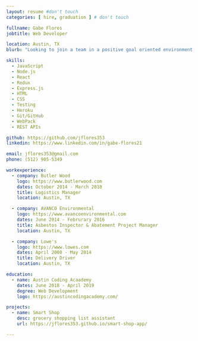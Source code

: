 ```yaml
---
layout: resume #don't touch
categories: [ hire, graduation ] # don't touch

fullname: Gabe Flores
jobtitle: Web Developer

location: Austin, TX
blurb: "Looking to join a team in a positive goal oriented environment by contributing concise clean code"

skills:
  - JavaScript
  - Node.js
  - React
  - Redux
  - Express.js
  - HTML
  - CSS
  - Testing
  - Heroku
  - Git/GitHub
  - WebPack
  - REST APIs

github: https://github.com/jflores353
linkedin: https://www.linkedin.com/in/gabe-flores21

email: jflores353@gmail.com
phone: (512) 905-5349

workexperience:
  - company: Butler Wood
    logo: https://www.butlerwood.com
    dates: October 2014 - March 2018
    title: Logistics Manager
    location: Austin, TX

  - company: AVANCO Environmental
    logo: https://www.avancoenvironmental.com
    dates: June 2014 - Februrary 2016
    title: Asbestos Inspector & Abatement Project Manager
    location: Austin, TX

  - company: Lowe's
    logo: https://www.lowes.com
    dates: April 2008 - May 2014
    title: Delivery Driver
    location: Austin, TX

education:
  - name: Austin Coding Acaademy
    dates: June 2018 - April 2019
    degree: Web Development
    logo: https://austincodingacademy.com/

projects:
  - name: Smart Shop
    desc: grocery shopping list assistant
    url: https://jflores353.github.io/smart-shop-app/

---
```

